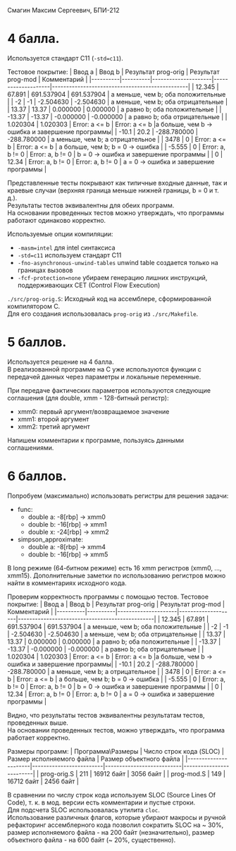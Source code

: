 Смагин Максим Сергеевич, БПИ-212  

# 4 балла.

Используется стандарт C11 (`-std=c11`).  

Тестовое покрытие: 
|  Ввод a  |  Ввод b  | Результат prog-orig | Результат prog-mod |                   Комментарий                  |
|----------|----------|---------------------|--------------------|------------------------------------------------|
|  12.345  |  67.891  |     691.537904      |     691.537904     |       а меньше, чем b; оба положительные       |
|    -2    |    -1    |     -2.504630       |      -2.504630     |       а меньше, чем b; оба отрицательные       |
|  13.37   |  13.37   |      0.000000       |      0.000000      |           а равно b; оба положительные         |
|  -13.37  |  -13.37  |     -0.000000       |     -0.000000      |           а равно b; оба отрицательные         |
| 1.020304 | 1.020303 |    Error: a <= b    |    Error: a <= b   |a больше, чем b -> ошибка и завершение программы|
|  -10.1   |   20.2   |     -288.780000     |     -288.780000    |       a меньше, чем b; а отрицательное         |
|   3478   |     0    |    Error: a <= b    |    Error: a <= b   |      а больше, чем b; b = 0 -> ошибка          |
|  -5.555  |     0    |   Error: a, b != 0  |  Error: a, b != 0  |     b = 0 -> ошибка и завершение программы     |
|     0    |   12.34  |   Error: a, b != 0  |  Error: a, b != 0  |     a = 0 -> ошибка и завершение программы     | 

Представленные тесты покрывают как типичные входные данные, так и краевые случаи (верхняя граница меньше нижней границы, b = 0 и т. д.).  
Результаты тестов эквивалентны для обеих программ.  
На основании проведенных тестов можно утверждать, что программы работают одинаково корректно.  

Используемые опции компиляции:
- `-masm=intel` для intel синтаксиса
- `-std=c11` используем стандарт C11
- `-fno-asynchronous-unwind-tables` unwind table создается только на границах вызовов
- `-fcf-protection=none` убираем генерацию лишних инструкций, поддерживающих CET (Control Flow Execution)

`./src/prog-orig.S`: Исходный код на ассемблере, сформированной компилятором C.  
Для его создания использовалась `prog-orig` из `./src/Makefile`.  

# 5 баллов.

Используется решение на 4 балла.  
В реализованной программе на C уже используются функции с передачей данных через параметры и локальные переменные.  

При передаче фактических параметров используются следующие соглашения (для double, xmm - 128-битный регистр):
- xmm0: первый аргумент/возвращаемое значение
- xmm1: второй аргумент
- xmm2: третий аргумент

Напишем комментарии к программе, пользуясь данными соглашениями.

# 6 баллов.
Попробуем (максимально) использовать регистры для решения задачи:
- func:
    - double a:  -8[rbp] -> xmm0
    - double b: -16[rbp] -> xmm1
    - double x: -24[rbp] -> xmm2
- simpson_approximate:
    - double a:  -8[rbp] -> xmm4
    - double b: -16[rbp] -> xmm5

В long режиме (64-битном режиме) есть 16 xmm регистров (xmm0, ..., xmm15). 
Дополнительные заметки по использованию регистров можно найти в комментариях исходного кода.  

Проверим корректность программы с помощью тестов.
Тестовое покрытие:
|  Ввод a  |  Ввод b  | Результат prog-orig | Результат prog-mod |                   Комментарий                  |
|----------|----------|---------------------|--------------------|------------------------------------------------|
|  12.345  |  67.891  |     691.537904      |     691.537904     |       а меньше, чем b; оба положительные       |
|    -2    |    -1    |     -2.504630       |      -2.504630     |       а меньше, чем b; оба отрицательные       |
|  13.37   |  13.37   |      0.000000       |      0.000000      |           а равно b; оба положительные         |
|  -13.37  |  -13.37  |     -0.000000       |     -0.000000      |           а равно b; оба отрицательные         |
| 1.020304 | 1.020303 |    Error: a <= b    |    Error: a <= b   |a больше, чем b -> ошибка и завершение программы|
|  -10.1   |   20.2   |     -288.780000     |     -288.780000    |       a меньше, чем b; а отрицательное         |
|   3478   |     0    |    Error: a <= b    |    Error: a <= b   |      а больше, чем b; b = 0 -> ошибка          |
|  -5.555  |     0    |   Error: a, b != 0  |  Error: a, b != 0  |     b = 0 -> ошибка и завершение программы     |
|     0    |   12.34  |   Error: a, b != 0  |  Error: a, b != 0  |     a = 0 -> ошибка и завершение программы     | 

Видно, что результаты тестов эквивалентны результатам тестов, проведенных выше.  
На основании проведенных тестов, можно утверждать, что программа работает корректно.  

Размеры программ:
|   Программа\Размеры  | Число строк кода (SLOC) | Размер исполняемого файла | Размер объектного файла | 
|----------------------|-------------------------|---------------------------|-------------------------|
|     prog-orig.S      |           211           |         16912 байт        |        3056 байт        |
|      prog-mod.S      |           149           |         16712 байт        |        2456 байт        |

В сравнении по числу строк кода используем SLOC (Source Lines Of Code), т. к. в мод. версии есть комментарии и пустые строки.  
Для подсчета SLOC использовалась утилита `cloc`.  
Использование различных флагов, которые убирают макросы и ручной рефакторинг ассемблерного кода позволил сократить SLOC на ~ 30%, размер исполняемого файла - на 200 байт (незначительно), размер объектного файла - на 600 байт (~ 20%, существенно).